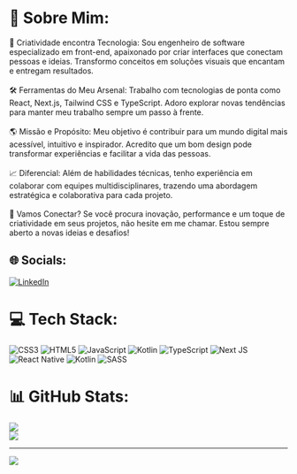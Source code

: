 # 💫 Sobre Mim:
🎨 Criatividade encontra Tecnologia: Sou engenheiro de software especializado em front-end, apaixonado por criar interfaces que conectam pessoas e ideias. Transformo conceitos em soluções visuais que encantam e entregam resultados.<br><br>🛠️ Ferramentas do Meu Arsenal: Trabalho com tecnologias de ponta como React, Next.js, Tailwind CSS e TypeScript. Adoro explorar novas tendências para manter meu trabalho sempre um passo à frente.<br><br>🌎 Missão e Propósito: Meu objetivo é contribuir para um mundo digital mais acessível, intuitivo e inspirador. Acredito que um bom design pode transformar experiências e facilitar a vida das pessoas.<br><br>📈 Diferencial: Além de habilidades técnicas, tenho experiência em colaborar com equipes multidisciplinares, trazendo uma abordagem estratégica e colaborativa para cada projeto.<br><br>💬 Vamos Conectar? Se você procura inovação, performance e um toque de criatividade em seus projetos, não hesite em me chamar. Estou sempre aberto a novas ideias e desafios!


## 🌐 Socials:
[![LinkedIn](https://img.shields.io/badge/LinkedIn-%230077B5.svg?logo=linkedin&logoColor=white)](https://www.linkedin.com/in/thalesestevam/)

# 💻 Tech Stack:
![CSS3](https://img.shields.io/badge/css3-%231572B6.svg?style=for-the-badge&logo=css3&logoColor=white) ![HTML5](https://img.shields.io/badge/html5-%23E34F26.svg?style=for-the-badge&logo=html5&logoColor=white) ![JavaScript](https://img.shields.io/badge/javascript-%23323330.svg?style=for-the-badge&logo=javascript&logoColor=%23F7DF1E) ![Kotlin](https://img.shields.io/badge/kotlin-%237F52FF.svg?style=for-the-badge&logo=kotlin&logoColor=white) ![TypeScript](https://img.shields.io/badge/typescript-%23007ACC.svg?style=for-the-badge&logo=typescript&logoColor=white) ![Next JS](https://img.shields.io/badge/Next-black?style=for-the-badge&logo=next.js&logoColor=white) ![React Native](https://img.shields.io/badge/react_native-%2320232a.svg?style=for-the-badge&logo=react&logoColor=%2361DAFB) ![Kotlin](https://img.shields.io/badge/kotlin-%237F52FF.svg?style=for-the-badge&logo=kotlin&logoColor=white) ![SASS](https://img.shields.io/badge/SASS-hotpink.svg?style=for-the-badge&logo=SASS&logoColor=white)
# 📊 GitHub Stats:
![](https://github-readme-streak-stats.herokuapp.com/?user=Thalessj&theme=dark&hide_border=false)<br/>
![](https://github-readme-stats.vercel.app/api/top-langs/?username=Thalessj&theme=dark&hide_border=false&include_all_commits=true&count_private=true&layout=compact)

---
[![](https://visitcount.itsvg.in/api?id=Thalessj&icon=0&color=0)](https://visitcount.itsvg.in)

<!-- Proudly created with GPRM ( https://gprm.itsvg.in ) -->
